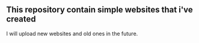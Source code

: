 ## This repository contain simple websites that i've created
I will upload new websites and old ones in the future.
